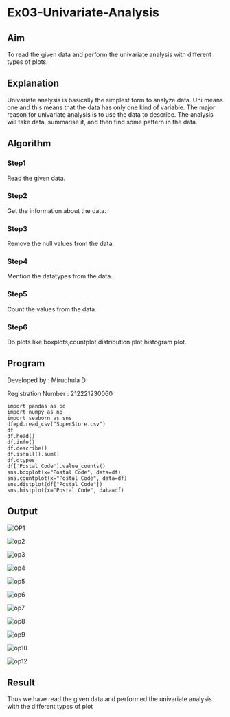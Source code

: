 # Ex03-Univariate-Analysis
## Aim
To read the given data and perform the univariate analysis with different types of plots.

## Explanation
Univariate analysis is basically the simplest form to analyze data. Uni means one and this means that the data has only one kind of variable. The major reason for univariate analysis is to use the data to describe. The analysis will take data, summarise it, and then find some pattern in the data.

## Algorithm
### Step1
Read the given data.

### Step2
Get the information about the data.

### Step3
Remove the null values from the data.

### Step4
Mention the datatypes from the data.

### Step5
Count the values from the data.

### Step6
Do plots like boxplots,countplot,distribution plot,histogram plot.

## Program
Developed by : Mirudhula D

Registration Number : 212221230060
```
import pandas as pd
import numpy as np
import seaborn as sns
df=pd.read_csv("SuperStore.csv")
df
df.head()
df.info()
df.describe()
df.isnull().sum()
df.dtypes
df['Postal Code'].value_counts()
sns.boxplot(x="Postal Code", data=df)
sns.countplot(x="Postal Code", data=df)
sns.distplot(df["Postal Code"])
sns.histplot(x="Postal Code", data=df)
```
## Output
![OP1](https://user-images.githubusercontent.com/94828147/192077768-5217a417-0c12-43a9-b6e1-e0814b286c5a.png)

![op2](https://user-images.githubusercontent.com/94828147/192077794-d7042f2d-9d89-482a-a51e-3e3c1b955290.png)

![op3](https://user-images.githubusercontent.com/94828147/192077807-28095c57-32c0-47af-b024-113ea15687cd.png)

![op4](https://user-images.githubusercontent.com/94828147/192077823-d808e38c-2ba5-41fd-a85f-6f0461122dbd.png)

![op5](https://user-images.githubusercontent.com/94828147/192077912-7b57f726-6c06-4ae9-bdb7-03c70a900c1d.png)


![op6](https://user-images.githubusercontent.com/94828147/192077920-d0635ee0-e8c2-406b-b55c-fe8155b2e406.png)


![op7](https://user-images.githubusercontent.com/94828147/192077927-8491b31e-5098-4fbb-817f-86796a564183.png)


![op8](https://user-images.githubusercontent.com/94828147/192078036-64a9419f-8020-46e8-a611-2b7f22c6db27.png)

![op9](https://user-images.githubusercontent.com/94828147/192077953-c90eaa48-e47b-41b7-9364-5fbd9f2b242f.png)

![op10](https://user-images.githubusercontent.com/94828147/192077956-f04dad0e-3216-41d7-82a2-0b60e06f888a.png)

![op12](https://user-images.githubusercontent.com/94828147/192077960-14134dc2-42b2-4b1f-9573-7f69b009b3de.png)


## Result 
Thus we have read the given data and performed the univariate analysis with the different types of plot




